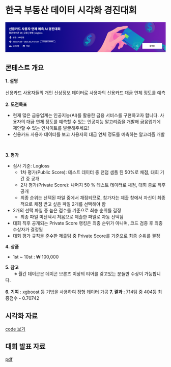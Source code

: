 # 한국 부동산 데이터 시각화 경진대회

![](https://github.com/CHO111/Project/blob/main/%EC%8B%A0%EC%9A%A9%EC%B9%B4%EB%93%9C%20%EC%82%AC%EC%9A%A9%EC%9E%90%20%EC%97%B0%EC%B2%B4%20%EC%98%88%EC%B8%A1%20AI%20%EA%B2%BD%EC%A7%84%EB%8C%80%ED%9A%8C_Dacon/image/dacon%EC%8B%A0%EC%9A%A9%EC%B9%B4%EB%93%9C.png)

## 콘테스트 개요

**1. 설명**
<br/>
<br/>
신용카드 사용자들의 개인 신상정보 데이터로 사용자의 신용카드 대금 연체 정도를 예측
<br/>
<br/>
**2. 도전목표**
<br/>
* 현재 많은 금융업계는 인공지능(AI)를 활용한 금융 서비스를 구현하고자 합니다. 사용자의 대금 연체 정도를 예측할 수 있는 인공지능 알고리즘을 개발해 금융업계에 제안할 수 있는 인사이트를 발굴해주세요!
* 신용카드 사용자 데이터를 보고 사용자의 대금 연체 정도를 예측하는 알고리즘 개발 
<br/>

**3. 평가**
<br/>
* 심사 기준: Logloss
    * 1차 평가(Public Score): 테스트 데이터 중 랜덤 샘플 된 50%로 채점, 대회 기간 중 공개
    * 2차 평가(Private Score): 나머지 50 % 테스트 데이터로 채점, 대회 종료 직후 공개
    * 최종 순위는 선택된 파일 중에서 채점되므로, 참가자는 제출 창에서 자신이 최종적으로 채점 받고 싶은 파일 2개를 선택해야 함
* 2개의 선택 파일 중 높은 점수를 기준으로 최송 순위를 결정
    * 최종 파일 미선택시 처음으로 제출한 파일로 자동 선택됨
* 대회 직후 공개되는 Private Score 랭킹은 최종 순위가 아니며, 코드 검증 후 최종 수상자가 결정됨
* 대회 평가 규칙을 준수한 제출팀 중 Private Score를 기준으로 최종 순위를 결정

**4. 상품**
 * 1st ~ 10st : ₩ 100,000
 
**5. 참고**
<br/>
　　※ 월간 데이콘은 데이콘 브론즈 이상의 티어를 갖고있는 분들만 수상이 가능합니다. 
<br/>
<br/>
**6. 기여** : xgboost 등 기법을 사용하여 정형 데이터 가공
**7. 결과** : 714팀 중 404등 최종점수 - 0.70742

## 시각화 자료
[code 보기](https://github.com/CHO111/Project/blob/main/%EC%8B%A0%EC%9A%A9%EC%B9%B4%EB%93%9C%20%EC%82%AC%EC%9A%A9%EC%9E%90%20%EC%97%B0%EC%B2%B4%20%EC%98%88%EC%B8%A1%20AI%20%EA%B2%BD%EC%A7%84%EB%8C%80%ED%9A%8C_Dacon/code/Simple_lightGBM.ipynb)

## 대회 발표 자료 
[pdf](https://github.com/CHO111/Project/blob/main/%EC%8B%A0%EC%9A%A9%EC%B9%B4%EB%93%9C%20%EC%82%AC%EC%9A%A9%EC%9E%90%20%EC%97%B0%EC%B2%B4%20%EC%98%88%EC%B8%A1%20AI%20%EA%B2%BD%EC%A7%84%EB%8C%80%ED%9A%8C_Dacon/file/%EC%8B%A0%EC%9A%A9%EC%B9%B4%EB%93%9C%20%EC%82%AC%EC%9A%A9%EC%9E%90%20%EC%97%B0%EC%B2%B4%20%EC%98%88%EC%B8%A1%20AI%20%EA%B2%BD%EC%A7%84%EB%8C%80%ED%9A%8C.pdf)

